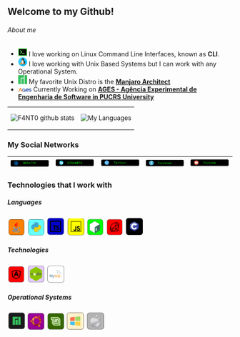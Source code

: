 ## Welcome to my Github!

###### About me

* <img src="https://github.com/F4NT0/F4NT0/blob/master/images/icons/terminal-neon.png" width="20"> I love working on Linux Command Line Interfaces, known as **CLI**.
* <img src="https://github.com/F4NT0/F4NT0/blob/master/images/icons/linux.png" width="20"> I love working with Unix Based Systems but I can work with any Operational System.
* <img src="https://github.com/F4NT0/F4NT0/blob/master/images/icons/manjaro.png" width="20"> My favorite Unix Distro is the [**Manjaro Architect**](https://manjaro.org/)
* <img src="https://github.com/F4NT0/F4NT0/blob/master/images/icons/logo-ages_color.png" width="30"> Currently Working on [**AGES - Agência Experimental de Engenharia de Software in PUCRS University**](http://www.ages.pucrs.br/)

<table>
<tr>
<tr><td>

![F4NT0 github stats](https://github-readme-stats.vercel.app/api?username=F4NT0&count_private=true&show_icons=true&theme=chartreuse-dark&include_all_commits=true)

</td><td>

![My Languages](https://github-readme-stats.vercel.app/api/top-langs/?username=F4NT0&layout=compact&theme=chartreuse-dark)

</table>

### My Social Networks

[<img src="https://github.com/F4NT0/F4NT0/blob/master/images/icons/website.png">](https://f4nt0.github.io/PR0GR4M1NG/)|[<img src="https://github.com/F4NT0/F4NT0/blob/master/images/icons/linkedin.png">](https://www.linkedin.com/in/gabriel-fanto-stundner-b19723164/) |[<img src="https://github.com/F4NT0/F4NT0/blob/master/images/icons/twitter.png">](https://twitter.com/GABRIELFANTO) |[<img src="https://github.com/F4NT0/F4NT0/blob/master/images/icons/facebook.png">](https://www.facebook.com/gabrielfanto) |[<img src="https://github.com/F4NT0/F4NT0/blob/master/images/icons/youtube.png">](https://www.youtube.com/channel/UC0OLmUgRYTryGlpd4wCqkAA?view_as=subscriber) |
|---|---|---|---|---|

### Technologies that I work with

##### Languages

<img src="https://github.com/F4NT0/F4NT0/blob/master/images/icons/java.png" width="40"> <img src="https://github.com/F4NT0/F4NT0/blob/master/images/icons/python.png" width="40"> <img src="https://github.com/F4NT0/F4NT0/blob/master/images/icons/typescript.png" width="40"> <img src="https://github.com/F4NT0/F4NT0/blob/master/images/icons/javascript.png" width="40"> <img src="https://github.com/F4NT0/F4NT0/blob/master/images/icons/shell.png" width="40"> <img src="https://github.com/F4NT0/F4NT0/blob/master/images/icons/ruby.png" width="40"> <img src="https://github.com/F4NT0/F4NT0/blob/master/images/icons/c.png" width="40">

##### Technologies 

<img src="https://github.com/F4NT0/F4NT0/blob/master/images/icons/angular.png" width="40"> <img src="https://github.com/F4NT0/F4NT0/blob/master/images/icons/node.png" width="40"> <img src="https://github.com/F4NT0/F4NT0/blob/master/images/icons/mysql.png" width="40">

##### Operational Systems

<img src="https://github.com/F4NT0/F4NT0/blob/master/images/icons/manjaro-2.png" width="40"> <img src="https://github.com/F4NT0/F4NT0/blob/master/images/icons/ubuntu-2.png" width="40"> <img src="https://github.com/F4NT0/F4NT0/blob/master/images/icons/mint-2.png" width="40"> <img src="https://github.com/F4NT0/F4NT0/blob/master/images/icons/windows-2.png" width="40"> <img src="https://github.com/F4NT0/F4NT0/blob/master/images/icons/macosx.png" width="40">
